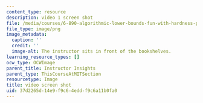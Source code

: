 ```yaml
---
content_type: resource
description: video 1 screen shot
file: /media/courses/6-890-algorithmic-lower-bounds-fun-with-hardness-proofs-fall-2014/37d2265d14e9f9c64eddf9c6a11b0fa0_video1.png
file_type: image/png
image_metadata:
  caption: ''
  credit: ''
  image-alt: The instructor sits in front of the bookshelves.
learning_resource_types: []
ocw_type: OCWImage
parent_title: Instructor Insights
parent_type: ThisCourseAtMITSection
resourcetype: Image
title: video screen shot
uid: 37d2265d-14e9-f9c6-4edd-f9c6a11b0fa0
---
```

